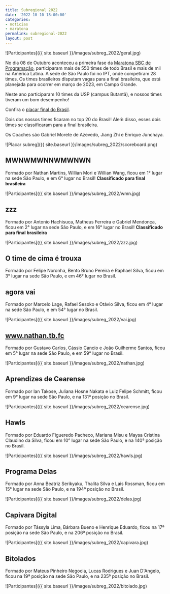 ```yaml
---
title: Subregional 2022
date: '2022-10-10 18:00:00'
categories:
- noticias
- maratona
permalink: subregional-2022
layout: post
---
```


![Participantes]({{ site.baseurl }}/images/subreg_2022/geral.jpg)

No dia 08 de Outubro aconteceu a primeira fase da [Maratona SBC de Programação](http://maratona.sbc.org.br/), participaram mais de
550 times de todo Brasil e mais de mil na América Latina. A sede de São Paulo foi no IPT, onde competiram 28 times. Os times brasileiros disputam vagas para a final brasileira, que está planejada para ocorrer em março de 2023, em Campo Grande.

Neste ano participaram 10 times da USP (campus Butantã), e nossos
times tiveram um bom desempenho!

Confira o [placar final do Brasil](http://maratona.sbc.org.br/resultados22/reports/brbr/Score.html).

Dois dos nossos times ficaram no top 20 do Brasil! 
Aleḿ disso, esses dois times se classificaram para
a final brasileira.

Os Coaches são Gabriel Morete de Azevedo, Jiang Zhi e Enrique Junchaya.

![Placar subreg]({{ site.baseurl }}/images/subreg_2022/scoreboard.png)

## MWNWMWNNWMWNWN
Formado por Nathan Martins, Willian Mori e Willian Wang, ficou
em 1° lugar na sede São Paulo, e em 6° lugar no Brasil! **Classificado para final brasileira**

![Participantes]({{ site.baseurl }}/images/subreg_2022/wmn.jpg)


## zzz
Formado por Antonio Hachisuca, Matheus Ferreira e Gabriel
Mendonça, ficou em 2° lugar na sede São Paulo, e em 16° lugar no
Brasil! **Classificado para final brasileira**

![Participantes]({{ site.baseurl }}/images/subreg_2022/zzz.jpg)


## O time de cima é trouxa
Formado por Felipe Noronha, Bento Bruno Pereira e Raphael Silva, ficou
em 3° lugar na sede São Paulo, e em 46° lugar no Brasil.


## agora vai
Formado por Marcelo Lage, Rafael Sesoko e Otávio Silva, ficou
em 4° lugar na sede São Paulo, e em 54° lugar no Brasil.

![Participantes]({{ site.baseurl }}/images/subreg_2022/vai.jpg)


## www.nathan.tb.fc
Formado por Gustavo Carlos, Cássio Cancio e João Guilherme Santos, ficou em
5° lugar na sede São Paulo, e em 59° lugar no Brasil.

![Participantes]({{ site.baseurl }}/images/subreg_2022/nathan.jpg)

## Aprendizes de Cearense
Formado por Ian Takose, Juliana Hosne Nakata e Luiz Felipe Schmitt, ficou em 9°
lugar na sede São Paulo, e na 131ª posição no Brasil.

![Participantes]({{ site.baseurl }}/images/subreg_2022/cearense.jpg)

## Hawls
Formado por Eduardo Figueredo Pacheco, Mariana Misu e Maysa Cristina Claudino da Silva, 
ficou em 10° lugar na sede São Paulo, e na 140ª posição no
Brasil.

![Participantes]({{ site.baseurl }}/images/subreg_2022/hawls.jpg)

## Programa Delas
Formado por Anna Beatriz Serikyaku, Thalita Silva e Lais Rossman, 
ficou em 15° lugar na sede São Paulo, e na 194ª posição no
Brasil.

![Participantes]({{ site.baseurl }}/images/subreg_2022/delas.jpg)

## Capivara Digital
Formado por Tássyla Lima, Bárbara Bueno e Henrique Eduardo, ficou na 17ª posição na sede São Paulo, e na 206ª posição no
Brasil.

![Participantes]({{ site.baseurl }}/images/subreg_2022/capivara.jpg)

## Bitolados
Formado por Mateus Pinheiro Negocia, Lucas Rodrigues
e Juan D'Angelo, ficou na 19ª posição na sede São Paulo, e na 235ª
posição no Brasil.

![Participantes]({{ site.baseurl }}/images/subreg_2022/bitolado.jpg)

